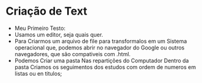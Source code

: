 # Criação de Text

* Meu Primeiro Testo:
* Usamos um editor, seja quais quer.
* Para Criarmos um arquivo de file para transformalos em um Sistema operacional que, podemos abrir no navegador do Google ou outros navegadores, que são compativeis com .html.
* Podemos Criar uma pasta Nas repartições do Computador Dentro da pasta Criamos  os seguimentos dos estudos  com ordem de numeros em listas ou en titulos;  
